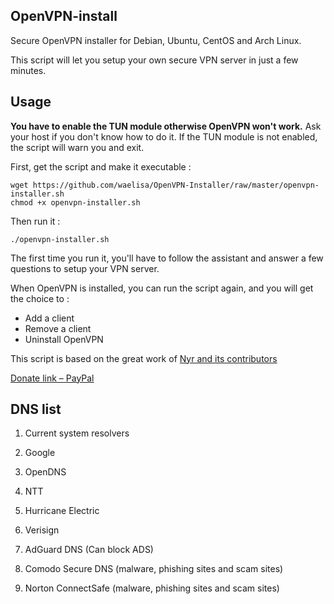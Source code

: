 ## OpenVPN-install
Secure OpenVPN installer for Debian, Ubuntu, CentOS and Arch Linux.

This script will let you setup your own secure VPN server in just a few minutes.

## Usage

**You have to enable the TUN module otherwise OpenVPN won't work.** Ask your host if you don't know how to do it. If the TUN module is not enabled, the script will warn you and exit.

First, get the script and make it executable :

```
wget https://github.com/waelisa/OpenVPN-Installer/raw/master/openvpn-installer.sh
chmod +x openvpn-installer.sh
```
Then run it :

`./openvpn-installer.sh`

The first time you run it, you'll have to follow the assistant and answer a few questions to setup your VPN server.

When OpenVPN is installed, you can run the script again, and you will get the choice to :

- Add a client
- Remove a client
- Uninstall OpenVPN

This script is based on the great work of [Nyr and its contributors](https://github.com/Nyr/openvpn-install)

[Donate link – PayPal](https://www.paypal.me/WaelIsa)

## DNS list
1) Current system resolvers

2) Google

3) OpenDNS

4) NTT

5) Hurricane Electric

6) Verisign

7) AdGuard DNS (Can block ADS)

8) Comodo Secure DNS (malware, phishing sites and scam sites)

9) Norton ConnectSafe (malware, phishing sites and scam sites)

